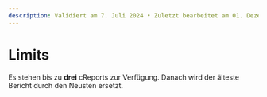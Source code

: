 ```yaml
---
description: Validiert am 7. Juli 2024 • Zuletzt bearbeitet am 01. Dezember 2024
---
```


# Limits

Es stehen bis zu **drei** cReports zur Verfügung. Danach wird der älteste Bericht durch den Neusten ersetzt.

